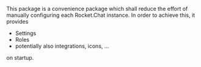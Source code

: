 This package is a convenience package which shall reduce the effort of manually configuring each Rocket.Chat instance.
In order to achieve this, it provides

- Settings
- Roles
- potentially also integrations, icons, ...

on startup.
